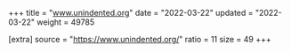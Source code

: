 +++
title = "www.unindented.org"
date = "2022-03-22"
updated = "2022-03-22"
weight = 49785

[extra]
source = "https://www.unindented.org/"
ratio = 11
size = 49
+++
